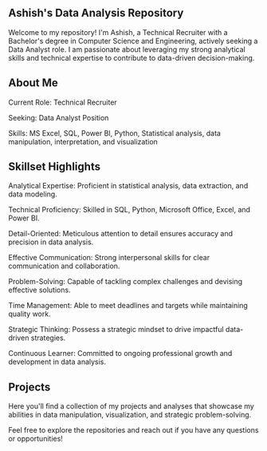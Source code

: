 ## Ashish's Data Analysis Repository

Welcome to my repository! I'm Ashish, a Technical Recruiter with a Bachelor's degree in Computer Science and Engineering, actively seeking a Data Analyst role. I am passionate about leveraging my strong analytical skills and technical expertise to contribute to data-driven decision-making.

## About Me

Current Role: Technical Recruiter

Seeking: Data Analyst Position

Skills: MS Excel, SQL, Power BI, Python, Statistical analysis, data manipulation, interpretation, and visualization

## Skillset Highlights

Analytical Expertise: Proficient in statistical analysis, data extraction, and data modeling.

Technical Proficiency: Skilled in SQL, Python, Microsoft Office, Excel, and Power BI.

Detail-Oriented: Meticulous attention to detail ensures accuracy and precision in data analysis.

Effective Communication: Strong interpersonal skills for clear communication and collaboration.

Problem-Solving: Capable of tackling complex challenges and devising effective solutions.

Time Management: Able to meet deadlines and targets while maintaining quality work.

Strategic Thinking: Possess a strategic mindset to drive impactful data-driven strategies.

Continuous Learner: Committed to ongoing professional growth and development in data analysis.

## Projects

Here you'll find a collection of my projects and analyses that showcase my abilities in data manipulation, visualization, and strategic problem-solving.

Feel free to explore the repositories and reach out if you have any questions or opportunities!

